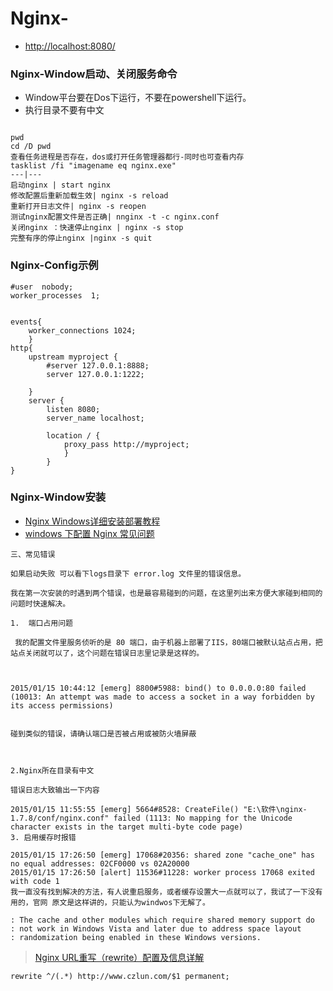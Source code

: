 # Nginx-
- [http://localhost:8080/](http://localhost:8080/html/vue-css.html)

### Nginx-Window启动、关闭服务命令

- Window平台要在Dos下运行，不要在powershell下运行。
- 执行目录不要有中文

```

pwd
cd /D pwd
查看任务进程是否存在，dos或打开任务管理器都行-同时也可查看内存
tasklist /fi "imagename eq nginx.exe"
---|---
启动nginx | start nginx
修改配置后重新加载生效| nginx -s reload
重新打开日志文件| nginx -s reopen
测试nginx配置文件是否正确| nnginx -t -c nginx.conf
关闭nginx ：快速停止nginx | nginx -s stop
完整有序的停止nginx |nginx -s quit

```
### Nginx-Config示例

```
#user  nobody;
worker_processes  1;


events{
    worker_connections 1024;
    }
http{
    upstream myproject {
        #server 127.0.0.1:8888;
        server 127.0.0.1:1222;
        
    }
    server {
        listen 8080;
        server_name localhost;
        
        location / {
            proxy_pass http://myproject;
            }
        }
}
```

### Nginx-Window安装

- [Nginx Windows详细安装部署教程](https://www.cnblogs.com/taiyonghai/p/9402734.html)
- [windows 下配置 Nginx 常见问题](https://www.cnblogs.com/fengh/p/4225909.html)

```
三、常见错误

如果启动失败 可以看下logs目录下 error.log 文件里的错误信息。

我在第一次安装的时遇到两个错误，也是最容易碰到的问题，在这里列出来方便大家碰到相同的问题时快速解决。

1.  端口占用问题

 我的配置文件里服务侦听的是 80 端口，由于机器上部署了IIS，80端口被默认站点占用，把站点关闭就可以了，这个问题在错误日志里记录是这样的。

 

2015/01/15 10:44:12 [emerg] 8800#5988: bind() to 0.0.0.0:80 failed (10013: An attempt was made to access a socket in a way forbidden by its access permissions)
 

碰到类似的错误，请确认端口是否被占用或被防火墙屏蔽

 

2.Nginx所在目录有中文

错误日志大致输出一下内容

2015/01/15 11:55:55 [emerg] 5664#8528: CreateFile() "E:\软件\nginx-1.7.8/conf/nginx.conf" failed (1113: No mapping for the Unicode character exists in the target multi-byte code page)
3. 启用缓存时报错

2015/01/15 17:26:50 [emerg] 17068#20356: shared zone "cache_one" has no equal addresses: 02CF0000 vs 02A20000
2015/01/15 17:26:50 [alert] 11536#11228: worker process 17068 exited with code 1
我一直没有找到解决的方法，有人说重启服务，或者缓存设置大一点就可以了，我试了一下没有用的，官网 原文是这样讲的，只能认为windwos下无解了。

: The cache and other modules which require shared memory support do 
: not work in Windows Vista and later due to address space layout 
: randomization being enabled in these Windows versions.
```


> [Nginx URL重写（rewrite）配置及信息详解](https://www.cnblogs.com/czlun/articles/7010604.html)
```
rewrite ^/(.*) http://www.czlun.com/$1 permanent;
```
